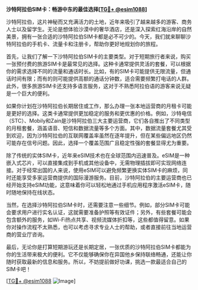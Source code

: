 **沙特阿拉伯SIM卡：畅游中东的最佳选择[[TG💪+ @esim1088](https://t.me/s/esim1088)]**

沙特阿拉伯，这片神秘而又充满活力的土地，近年来吸引了越来越多的游客、商务人士以及留学生。无论是想体验沙漠中的奢华酒店，还是深入探索红海沿岸的自然美景，拥有一张合适的沙特阿拉伯SIM卡都是必不可少的。今天，我们就来聊聊沙特阿拉伯的手机卡、流量卡和注册卡，帮助你更好地规划你的旅程。

首先，让我们了解一下沙特阿拉伯SIM卡的主要类型。对于短期旅行者来说，购买一张预付费的旅游SIM卡是最常见的选择。这种卡通常提供灵活的套餐，可以根据你的需求选择不同的流量和通话时长。比如，有的SIM卡可能提供无限流量，但通话时间有限；而有的则可能提供高额的通话分钟数，适合需要频繁打电话的人群。此外，很多旅游SIM卡还支持多语言服务，这对于不熟悉阿拉伯语的游客来说无疑是一个巨大的便利。

如果你计划在沙特阿拉伯长期居住或工作，那么办理一张本地运营商的月租卡可能是更好的选择。这类卡通常提供更加稳定的服务和更优惠的价格。例如，沙特电信（STC）、Mobily和Zain是沙特阿拉伯三大主要运营商，它们各自推出了不同类型的月租套餐，涵盖语音、短信和数据流量等多个方面。其中，数据流量套餐尤其受到欢迎，因为沙特阿拉伯的互联网覆盖率虽然在逐年提升，但在某些偏远地区仍然可能存在信号问题。因此，选择一个覆盖范围广且稳定性强的套餐显得尤为重要。

除了传统的实体SIM卡，近年来eSIM技术也在全球范围内迅速普及。eSIM是一种嵌入式芯片，可以直接集成到手机或其他设备中，无需物理插拔即可实现网络连接。对于经常出国的人来说，使用eSIM可以避免频繁更换实体SIM卡的麻烦，同时还能享受多家运营商提供的国际漫游服务。目前，沙特阿拉伯的主要运营商也已经开始支持eSIM功能，这意味着你可以轻松地通过手机应用程序激活eSIM卡，随时随地保持在线状态。

当然，在选择沙特阿拉伯SIM卡时，还需要注意一些细节。例如，部分SIM卡可能会要求用户进行实名认证，这就需要准备护照等有效证件；另外，有些套餐可能会包含额外的服务，如Wi-Fi热点共享、视频流媒体折扣等，这些都值得留意。如果你对操作流程不太熟悉，也可以考虑寻求专业人士的帮助，或者直接前往当地运营商的营业厅咨询。

最后，无论你是打算短期游玩还是长期定居，一张优质的沙特阿拉伯SIM卡都能为你的生活带来极大的便利。它不仅能够确保你在异国他乡保持联络畅通，还能让你随时获取最新的信息和服务。所以，不妨提前做好功课，挑选一款最适合自己的SIM卡吧！

[[TG💪+ @esim1088](https://t.me/s/esim1088) ![Image](https://i.postimg.cc/4NQfJmqS/Snipaste-2025-05-13-00-14-12.png)]